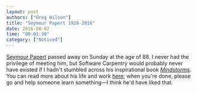 ```yaml
---
layout: post
authors: ["Greg Wilson"]
title: "Seymour Papert 1928-2016"
date: 2016-08-02
time: "00:01:30"
category: ["Noticed"]
---
```


[Seymour Papert](https://en.wikipedia.org/wiki/Seymour_Papert) passed away on Sunday at the age of 88.
I never had the privilege of meeting him,
but Software Carpentry would probably never have existed
if I hadn't stumbled across
his inspirational book *[Mindstorms](https://www.amazon.com/Mindstorms-Children-Computers-Powerful-Ideas/dp/0465046746/)*.
You can read more about his life and work [here](http://news.mit.edu/2016/seymour-papert-pioneer-of-constructionist-learning-dies-0801);
when you're done,
please go and help someone learn something&mdash;I think he'd have liked that.
